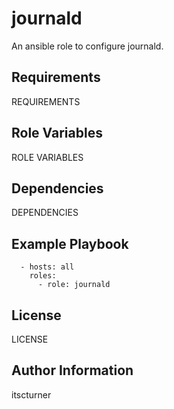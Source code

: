 journald
========

An ansible role to configure journald.

Requirements
------------

REQUIREMENTS

Role Variables
--------------

ROLE VARIABLES

Dependencies
------------

DEPENDENCIES

Example Playbook
----------------
```
  - hosts: all
    roles:
      - role: journald
```

License
-------

LICENSE

Author Information
------------------

itscturner
